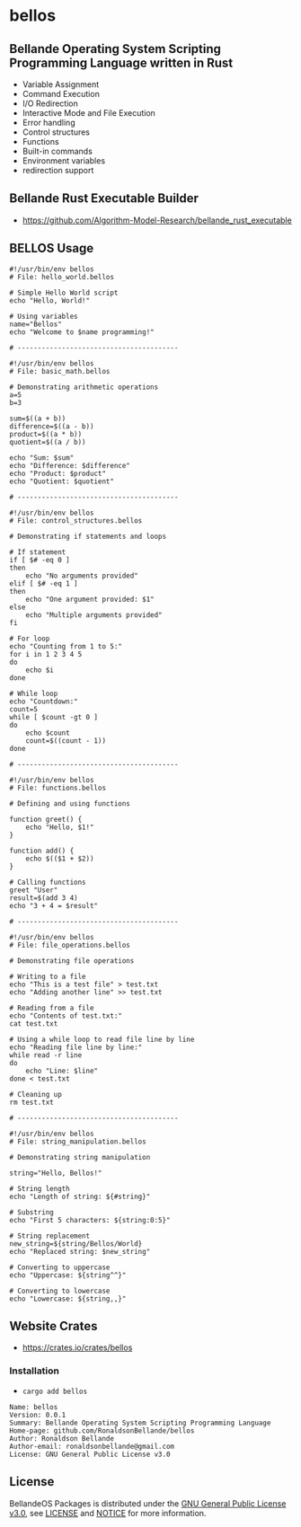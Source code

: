 # bellos

## Bellande Operating System Scripting Programming Language written in Rust
- Variable Assignment
- Command Execution
- I/O Redirection
- Interactive Mode and File Execution
- Error handling
- Control structures
- Functions
- Built-in commands
- Environment variables
- redirection support

## Bellande Rust Executable Builder
- https://github.com/Algorithm-Model-Research/bellande_rust_executable

## BELLOS Usage
```
#!/usr/bin/env bellos
# File: hello_world.bellos

# Simple Hello World script
echo "Hello, World!"

# Using variables
name="Bellos"
echo "Welcome to $name programming!"

# ----------------------------------------

#!/usr/bin/env bellos
# File: basic_math.bellos

# Demonstrating arithmetic operations
a=5
b=3

sum=$((a + b))
difference=$((a - b))
product=$((a * b))
quotient=$((a / b))

echo "Sum: $sum"
echo "Difference: $difference"
echo "Product: $product"
echo "Quotient: $quotient"

# ----------------------------------------

#!/usr/bin/env bellos
# File: control_structures.bellos

# Demonstrating if statements and loops

# If statement
if [ $# -eq 0 ]
then
    echo "No arguments provided"
elif [ $# -eq 1 ]
then
    echo "One argument provided: $1"
else
    echo "Multiple arguments provided"
fi

# For loop
echo "Counting from 1 to 5:"
for i in 1 2 3 4 5
do
    echo $i
done

# While loop
echo "Countdown:"
count=5
while [ $count -gt 0 ]
do
    echo $count
    count=$((count - 1))
done

# ----------------------------------------

#!/usr/bin/env bellos
# File: functions.bellos

# Defining and using functions

function greet() {
    echo "Hello, $1!"
}

function add() {
    echo $(($1 + $2))
}

# Calling functions
greet "User"
result=$(add 3 4)
echo "3 + 4 = $result"

# ----------------------------------------

#!/usr/bin/env bellos
# File: file_operations.bellos

# Demonstrating file operations

# Writing to a file
echo "This is a test file" > test.txt
echo "Adding another line" >> test.txt

# Reading from a file
echo "Contents of test.txt:"
cat test.txt

# Using a while loop to read file line by line
echo "Reading file line by line:"
while read -r line
do
    echo "Line: $line"
done < test.txt

# Cleaning up
rm test.txt

# ----------------------------------------

#!/usr/bin/env bellos
# File: string_manipulation.bellos

# Demonstrating string manipulation

string="Hello, Bellos!"

# String length
echo "Length of string: ${#string}"

# Substring
echo "First 5 characters: ${string:0:5}"

# String replacement
new_string=${string/Bellos/World}
echo "Replaced string: $new_string"

# Converting to uppercase
echo "Uppercase: ${string^^}"

# Converting to lowercase
echo "Lowercase: ${string,,}"
```

## Website Crates
- https://crates.io/crates/bellos

### Installation
- `cargo add bellos`

```
Name: bellos
Version: 0.0.1
Summary: Bellande Operating System Scripting Programming Language
Home-page: github.com/RonaldsonBellande/bellos
Author: Ronaldson Bellande
Author-email: ronaldsonbellande@gmail.com
License: GNU General Public License v3.0
```

## License

BellandeOS Packages is distributed under the [GNU General Public License v3.0](https://www.gnu.org/licenses/gpl-3.0.en.html), see [LICENSE](https://github.com/Algorithm-Model-Research/bellande_operating_system_application_packages/blob/main/LICENSE) and [NOTICE](https://github.com/Algorithm-Model-Research/bellande_operating_system_application_packages/blob/main/LICENSE) for more information.
